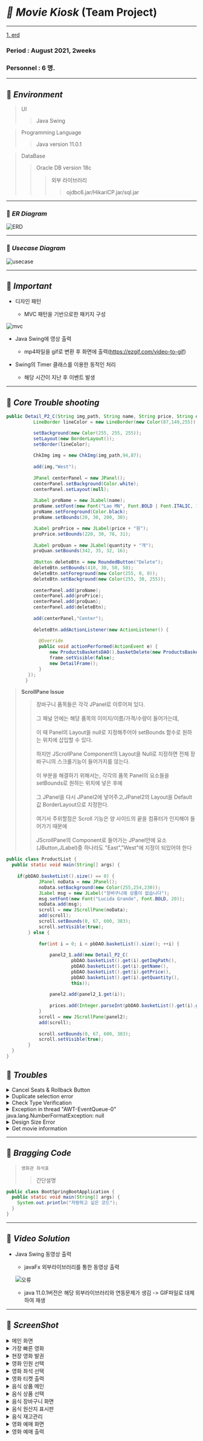 # _🎥 Movie Kiosk_ (Team Project)    
***

[1. erd](#-er-diagram)

### Period : August 2021,  2weeks
### Personnel : 6 명.  
***

## 📌 _Environment_       
> UI
> > Java Swing

> Programming Language
> > Java version 11.0.1

> DataBase
> > Oracle DB version 18c
> > > 외부 라이브러리
> > > > ojdbc6.jar/HikariCP.jar/sql.jar
***
### 📌 _ER Diagram_
![ERD](https://user-images.githubusercontent.com/35925463/132119103-4d98964f-75e6-48d2-9062-72e51d0908ae.png)
***   
### 📌 _Usecase Diagram_  
   
   ![usecase](https://user-images.githubusercontent.com/84116965/129388756-5ee5683e-bd54-4be5-958f-33405dd59fb1.png)

   
*** 
## 📌 _Important_

- 디자인 패턴

  - MVC 패턴을 기반으로한 패키지 구성

![mvc](https://user-images.githubusercontent.com/84116965/129394319-e93b844f-7ddc-4608-b708-b31ccc3b31bb.png)

- Java Swing에 영상 출력

  - mp4파일을 gif로 변환 후 화면에 출력(https://ezgif.com/video-to-gif)



- Swing의 Timer 클래스를 이용한 동적인 처리

  - 해당 시간이 지난 후 이벤트 발생
***
## 📌 _Core Trouble shooting_   
```java
public Detail_P2_C(String img_path, String name, String price, String quantity, JFrame frame) {
	      LineBorder lineColor = new LineBorder(new Color(87,149,255));

	      setBackground(new Color(255, 255, 255));
	      setLayout(new BorderLayout());
	      setBorder(lineColor);
	      
	      ChkImg img = new ChkImg(img_path,94,87);
	      
	      add(img,"West");
	      
	      JPanel centerPanel = new JPanel();
	      centerPanel.setBackground(Color.white);
	      centerPanel.setLayout(null);
	      
	      JLabel proName = new JLabel(name);
	      proName.setFont(new Font("Lao MN", Font.BOLD | Font.ITALIC, 15));
	      proName.setForeground(Color.black);
	      proName.setBounds(20, 30, 200, 30);

	      JLabel proPrice = new JLabel(price + "원");
	      proPrice.setBounds(220, 30, 78, 31);
	      
	      JLabel proQuan = new JLabel(quantity + "개");
	      proQuan.setBounds(342, 35, 32, 16);
	      
	      JButton deleteBtn = new RoundedButton("Delete");
	      deleteBtn.setBounds(410, 30, 50, 50);
	      deleteBtn.setForeground(new Color(255, 0, 0));
	      deleteBtn.setBackground(new Color(255, 30, 255));
	      
	      centerPanel.add(proName);
	      centerPanel.add(proPrice);
	      centerPanel.add(proQuan);
	      centerPanel.add(deleteBtn);
	     
	      add(centerPanel,"Center");
	      
	      deleteBtn.addActionListener(new ActionListener() {
			
			@Override
			public void actionPerformed(ActionEvent e) {
				new ProductsBasketsDAO().basketDelete(new ProductsBasket(proName.getText()));
				frame.setVisible(false);
				new DetailFrame();
			}
		});
	   }
```
> __ScrollPane Issue__
> > 장바구니 품목들은 각각 JPanel로 이루어져 있다.<br>   
그 패널 안에는 해당 품목의 이미지/이름/가격/수량이 들어가는데,<br>    
이 때 Panel의 Layout을 null로 지정해주어야 setBounds 함수로 원하는 위치에 삽입할 수 있다.<br>      
하지만 JScrollPane Component의 Layout을 Null로 지정하면 전체 장바구니의 스크롤기능이 들어가지를 않는다.<br>      
이 부분을 해결하기 위해서는, 각각의 품목 Panel의 요소들을 setBounds로 원하는 위치에 넣은 후에<br>      
그 JPanel을 다시 JPanel2에 넣어주고,JPanel2의 Layout을 Default값 BorderLayout으로 지정한다.<br>      
여기서 주위할점은 Scroll 기능은 양 사이드의 끝을 컴퓨터가 인지해야 들어가기 때문에<br>      
JScrollPane의 Component로 들어가는 JPanel안에 요소(JButton,JLabel)중 하나라도 "East","West"에 지정이 되있어야 한다<br>

```java
public class ProductList {
  public static void main(String[] args) {
  	
    if(pbDAO.basketList().size() == 0) {
			JPanel noData = new JPanel();
			noData.setBackground(new Color(255,254,230));
			JLabel msg = new JLabel("장바구니에 상품이 없습니다");
			msg.setFont(new Font("Lucida Grande", Font.BOLD, 20));
			noData.add(msg);
			scroll = new JScrollPane(noData);
			add(scroll);
			scroll.setBounds(0, 67, 600, 383);
			scroll.setVisible(true);
		} else {
			
			for(int i = 0; i < pbDAO.basketList().size(); ++i) {
				
				panel2_1.add(new Detail_P2_C(
						pbDAO.basketList().get(i).getImgPath(),
						pbDAO.basketList().get(i).getName(),
						pbDAO.basketList().get(i).getPrice(),
						pbDAO.basketList().get(i).getQuantity(),
						this));
				
				panel2.add(panel2_1.get(i));
				
				prices.add(Integer.parseInt(pbDAO.basketList().get(i).getPrice()));
			}
			scroll = new JScrollPane(panel2);
			add(scroll);
			
			scroll.setBounds(0, 67, 600, 383);
			scroll.setVisible(true);
		}
  }
}
```
## 📝  _Troubles_   
<details>
	<summary>Cancel Seats & Rollback Button</summary>      
	
> Problem
> > 좌석을 고르는 과정에서 좌석을 선택한 후 마음이 바뀌어서 골랐던 것을 취소하기 위해 <br>한 번 더 클릭하면 원래의 색으로 돌아와야 했으나 버튼의 색깔을 받아오는 메서드를 찾지 못해 막혔었습니다.
> > > Solution 
> > > >각 버튼이 현재 선택이 되었는지 안되었는지 담아둘 배열을 전역변수로 만들어 두어 상태를 확인할 수 있다면 될 것이라고 생각했습니다<br> 클래스에 boolean 타입의 배열을 만든뒤 false상태에서 클릭을 했을 경우 해당 index의 값을 true로 바꿔주고 색깔을 바꿔주었으며<br> true에서 다시 클릭을 했을 경우 false로 바꾼 뒤 원래의 색깔로 나오게 만들었습니다.

```java
	if(SeatChoice_1.th1e_btn_selected[index - 1])
         {
            SeatChoice_1.th1e_btn_selected[index - 1] = false;
            btn.setBackground(new Color(0x404040));
            SeatChoice_1.selected_cnt--;
            SeatChoice_1.ticket_price -= SeatChoice_1.th1e_btn_price[index - 1];
            SeatChoice_1.price_label.setText("일반: " + (PeopleCheck.adult_cnt + PeopleCheck.child_cnt + PeopleCheck.old_cnt) + "              " + "장애인: " + PeopleCheck.disable_cnt + "              " + "가격: " + SeatChoice_1.ticket_price);

         }
         else
         {
            if(SeatChoice_1.peoples > SeatChoice_1.selected_cnt)
            {
               SeatChoice_1.th1e_btn_selected[index - 1] = true;
               btn.setBackground(new Color(0xFF3333));
               SeatChoice_1.selected_cnt++;
               SeatChoice_1.ticket_price += SeatChoice_1.th1e_btn_price[index - 1];
               SeatChoice_1.price_label.setText("일반: " + (PeopleCheck.adult_cnt + PeopleCheck.child_cnt + PeopleCheck.old_cnt) + "              " + "장애인: " + PeopleCheck.disable_cnt + "              " + "가격: " + SeatChoice_1.ticket_price);
            }
	
```

</details> 

<details>
	<summary>Duplicate selection error</summary>
	
> Problem
> > 인원수를 고르는 과정에서 인원수를 클릭한 뒤 마음이 바뀌어 다른 영화를 선택했을 때 <br>인원수를 고르는 프레임에 기존에 클릭돼있던 버튼이 그대로 클릭되어있는 문제를 겪었었습니다
> > > Solution 
> > > > 매번 인원수를 고르는 프레임이 떴을때 마다 버튼들을 초기화해준다면 해결이 될 것이라고 생각했습니다<br>인원수를 고르다가 또는 좌석을 고르다가 다른 영화를 보고 싶어진 경우 이전으로 돌아가도 항상 0명에 버튼이 체크돼있도록 만들었습니다

```java
for(int i = 1; i < btns1.size(); i++) {
				adult_btn.get(i).setBackground(new Color(0x404040));
				child_btn.get(i).setBackground(new Color(0x404040));
				disable_btn.get(i).setBackground(new Color(0x404040));
				old_btn.get(i).setBackground(new Color(0x404040));
			}
			adult_cnt = 0;
			child_cnt = 0;
			disable_cnt = 0;
			old_cnt = 0;
			pre_adult_btn_num = 0;
			now_adult_btn_num = 0;
			pre_child_btn_num = 0;
			now_child_btn_num = 0;
			pre_disable_btn_num = 0;
			now_disable_btn_num = 0;
			pre_old_btn_num = 0;
			now_old_btn_num = 0;

		adult_btn.get(0).setBackground(new Color(0xCC0066));
		child_btn.get(0).setBackground(new Color(0xCC0066));
		disable_btn.get(0).setBackground(new Color(0xCC0066));
		old_btn.get(0).setBackground(new Color(0xCC0066));
	
```

</details>
	
<details>
	<summary>Check Type Verification</summary>   
	
> Problem
> > 좌석 선택중 장애인석의 숫자는 한정적인데 장애인이 아닌 사람이 장애인석을 예약하는 경우 오류 메시지를 띄워야 된다고 생각했으나<br> 사람 인원 중에서 장애인의 숫자를 알 수가 없어서 문제였습니다
> > > Solution 
> > > > 인원수를 전체인원이 아닌 장애인 인원을 변수에 따로 저장해두어 인원 수를 확인하면 될 것이라고 생각했습니다<br>장애인 인원수보다 많은 수를 예약하려고 하면 에러 메시지를 나오게 설정해두어서 장애인석은 장애인만 예약할 수 있게 했습니다

```java
if(PeopleCheck.disable_cnt == 0)
                  {
                     ErrorFrame frame = new ErrorFrame();
                     frame.getContentPane().setBackground(new Color(0x404040));
                     frame.setDefaultOptions();
                     JLabel label = new JLabel();
                     label.setText("장애인만 예약 가능합니다.");
                     label.setFont(new Font("돋움", Font.PLAIN|Font.BOLD, 30));
                     label.setForeground(Color.white);
                     label.setHorizontalAlignment(JLabel.CENTER);
                     frame.add(label);
                  }
                  else
                  {
                     if(PeopleCheck.disable_cnt > SeatChoice_1.disable_btn_cnt)
                     {
                        SeatChoice_1.th1a_btn_selected[index - 1] = true;
                        btn.setBackground(new Color(0xFF3333));
                        SeatChoice_1.disable_btn_cnt++;
                        SeatChoice_1.selected_cnt++;
                        SeatChoice_1.ticket_price += SeatChoice_1.th1a_btn_price[index - 1];
                        SeatChoice_1.price_label.setText("일반: " + (PeopleCheck.adult_cnt + PeopleCheck.child_cnt + PeopleCheck.old_cnt) + "              " + "장애인: " + PeopleCheck.disable_cnt + "              " + "가격: " + SeatChoice_1.ticket_price);
                     }
                     else
                     {
                        ErrorFrame frame = new ErrorFrame();
                        frame.getContentPane().setBackground(new Color(0x404040));
                        frame.setDefaultOptions();
                        JLabel label = new JLabel();
                        label.setText("장애인만 예약 가능합니다.");
                        label.setFont(new Font("돋움", Font.PLAIN|Font.BOLD, 30));
                        label.setForeground(Color.white);
                        label.setHorizontalAlignment(JLabel.CENTER);
                        frame.add(label);
                     }
	
```

</details>

<details>
	<summary>Exception in thread "AWT-EventQueue-0" java.lang.NumberFormatException: null</summary>    
	
> Problem
> > 생성자에서 date(일별 날짜) 값을 받아온 후 달력에서 날짜의 숫자가 한 자리일 때 앞에 "0"이 붙여질 수 있도록 생성해놓은
 getSales() 함수에서 date값을 사용해야 하는데, 생성자에 선언한 date 이전에 getSales() 함수를 불러왔기 때문에 null값이 나온다.
> > > Solution 
> > > > this.date = date; 밑에 getSales();를 입력해주어야 오류가 해결이 된다.

```java
public S2Panel3(String date) {
		this.date = date;
		getSales();
		setBackground(Color.CYAN);
		setBounds(12, 229, 362, 134);
		setLayout(null);
		l1 = new JLabel("상 품");
		l2 = new JLabel("수량 : " + count);
		l3 = new JLabel("가격 : " + sales);
		
		l1.setFont(new Font("굴림", Font.PLAIN, 50));
		l1.setHorizontalAlignment(SwingConstants.CENTER);
		l1.setBounds(12, 10, 140, 114);
		
		l2.setFont(new Font("굴림", Font.PLAIN, 20));
		l2.setBounds(164, 10, 200, 50);
		
		l3.setFont(new Font("굴림", Font.PLAIN, 20));
		l3.setBounds(164, 70, 200, 50);
		
		add(l1);
		add(l2);
		add(l3);
	}
	
```

</details>
	
<details>
	<summary>Design Size Error</summary>

- 상품들을 타입별로 나눠서 버튼으로 만들어주는 메소드들이다.
- 처음에는 버튼에 이미지와 글(가격, 이름)로 두개로만 메소드를 나눠서 했었다.
- 두개로만 했을때는 이미지의 사이즈를 줄이는데 제각각으로 바껴서 디자인에 오류가 생겼다.
- 또한 버튼에 글 작성하는 방법이 JLabel이 있었는데 JLabel로 여러개 나눠서 하는것보다 <br>html로 하는 방법이 효율적이라 생각해서 html로 만들어주는 메소드를 만들었다.
   
```java
/**
	products들의 이름과 가격를 gui에 보여주기위해 html를 활용해 text를 만들었다.
	@param name : 제품들 이름
	@param price : 제품들 가격
	@return : ArrayList<String>
 */
public ArrayList<String> p_text(ArrayList<String> name, ArrayList<Integer> price) {
	ArrayList<String> result = new ArrayList<>();
	
    for (int i = 0; i < name.size(); ++i) {
		DecimalFormat formatter = new DecimalFormat("###,###");	
		result.add("<HTML>" + name.get(i) + "<br>" + formatter.format(price.get(i)) + "원</HTML>");
	}
	return result;
}
	
/**
	ImageIcon ArrayList에 img_path의 사진을 넣어준다.
	img사이즈도 줄어줌
	@param image_paths : 여러 이미지 path들이 들어가 있음
	@return ArrayList<ImageIcon>
*/
public ArrayList<ImageIcon> makeImageIconArray(ArrayList<String> image_paths) {
	ArrayList<ImageIcon> icons = new ArrayList<>();
    
	for (String path : image_paths) {
		ImageIcon originIcon = new ImageIcon(path);
		Image resizeIcon = originIcon.getImage().getScaledInstance(150, 150, Image.SCALE_SMOOTH);
		
		icons.add(new ImageIcon(resizeIcon));
	}
	return icons;
}

/**
	img와 위에서 만든 name, price있는 text를 가지고 여러개의 버튼 만들기
	@param icons : 각각의 제품 img들이 들어있다.
	@param texts : 각각의 제품 name, price들이 들어있다.
	@return ArrayList<JButton>
*/
public ArrayList<JButton> btn_list(ArrayList<ImageIcon> icons, ArrayList<String> texts){
	ArrayList<JButton> btns = new ArrayList<>();
	
	for (int i = 0; i < icons.size(); ++i) {
		btns.add(new JButton(texts.get(i),icons.get(i)));
		btns.get(i).setBackground(Color.white);
	}
	return btns;
}

/**
 	타입에 맞는 products들의 정보 가져와서 ArrayList에 담아주기
 	@param products ArrayList에 제품 정보 담기
	@param typeName 선택된 상품 type
	@return ArrayList<Products>
*/
public ArrayList<Products> typeOfproduct(ArrayList<Products> products, String typeName){
	ArrayList<Products> array = new ArrayList<>();

	for (int i = 0; i < products.size(); ++i) {
		if (products.get(i).getType().equals(typeName)) {
			array.add(products.get(i));
		}
	}
	return array;
}
```

</details>
	
<details>
	<summary>Get movie information</summary>

> Problem
> > 영화 시간을 선택하면 그에 따른 영화 정보와 다른 정보들이 같이 와야 하는 상황이 있었는데<br>
버튼에서 가져올 수 있는것은 영화가 시작하는 시간 하나라서 이것으로 다른 정보들을 연결해서 찾기가 어려웠다<br> 
만약 같은 시간대에 상영하는 다른 영화들이 존재하면 어떤 영화의 시간인지 알 수 없기에 원하는 정보를 얻을 수 없었다<br>
> > > Solution 
> > > > 버튼을 만들 때 영화마다 영화 정보가 담겨있는 클래스를 따로 만들어서 <br>
버튼의 리스너 기능을 추가할 때 그에 맞는 영화 클래스 정보를 담아 놓는 방법을 선택했다<br>
1번 영화를 선택하면 버튼이 구현되어 있는 클래스 자체에 1번 영화의 정보를 담아 놓고
시간 정보는 버튼의 이름에 설정해놓은 다음<br>
버튼을 클릭하면 1번 영화가 담겨져 있는 클래스로 넘어가고<br>
클래스에는 이미 데이터베이스에서 가져온 시간 정보와 영화 정보들이 담겨 있기에<br>
시간대를 비교해서 해당 영화가 가지고 있는 다른 정보들을 가져오는 방식을 사용했다<br>
   
```java

	
```

</details>

***  

## 🔆 _Bragging Code_    

> `영화관 좌석표`
> > 간단설명   
```java
public class BootSpringBootApplication {
  public static void main(String[] args) {
    System.out.println("자랑하고 싶은 코드");
  }
}
```   
 
*** 

## 📌 _Video Solution_
- Java Swing 동영상 출력

  - javaFx 외부라이브러리를 통한 동영상 출력
  
  ![오류](https://user-images.githubusercontent.com/84116965/129397173-add4f35f-7aec-4145-b7d3-75567cd09e58.png)
 
  - java 11.0.1버전은 해당 외부라이브러리와 연동문제가 생김 -> GIF파일로 대체하여 재생	
	
*** 


## 📸 _ScreenShot_   
<details>
<summary>메인 화면</summary>
<div markdown="1">

![main](https://user-images.githubusercontent.com/77534863/130552143-ed417539-f301-4676-a801-4da8b16ce446.jpeg)


</div>
</details>    

<details>
<summary>가장 빠른 영화</summary>
<div markdown="1">

![KakaoTalk_Photo_2021-08-24-12-40-06 012](https://user-images.githubusercontent.com/77534863/130552300-6e5e3df6-cbad-4284-b035-5ab81561cab6.jpeg)


</div>
</details>     
	
<details>
<summary>현장 영화 발권</summary>
<div markdown="1">

![KakaoTalk_Photo_2021-08-24-12-40-06 011](https://user-images.githubusercontent.com/77534863/130552392-0f3c0af8-baf3-42f5-b11a-4c519bc7854d.jpeg)


</div>
</details>    
	
<details>
<summary>영화 인원 선택</summary>
<div markdown="1">

![KakaoTalk_Photo_2021-08-24-12-40-06 004](https://user-images.githubusercontent.com/77534863/130553049-c2bff907-c470-4ffb-9641-fc9d0fb31270.jpeg)


</div>
</details>     
	
	
<details>
<summary>영화 좌석 선택</summary>
<div markdown="1">

![KakaoTalk_Photo_2021-08-24-12-40-06 006](https://user-images.githubusercontent.com/77534863/130552449-e2581f16-335a-474e-a85f-e5866a3410da.jpeg)


</div>
</details>     
	
	
<details>
<summary>영화 티켓 출력</summary>
<div markdown="1">

![KakaoTalk_Photo_2021-08-24-12-40-06 002](https://user-images.githubusercontent.com/77534863/130552541-a7f47e82-dc79-496e-bfb3-5955bbb6f108.jpeg)


</div>
</details>       
	
	
<details>
<summary>음식 상품 메인</summary>
<div markdown="1">

![KakaoTalk_Photo_2021-08-24-12-40-06 007](https://user-images.githubusercontent.com/77534863/130552585-173b7a7c-d9fa-468f-86d0-9fc50fd2880e.jpeg)


</div>
</details>      
	
<details>
<summary>음식 상품 선택</summary>
<div markdown="1">

![KakaoTalk_Photo_2021-08-24-12-40-06 010](https://user-images.githubusercontent.com/77534863/130552626-a5305f08-e121-4391-a5e1-aab01038f9ff.jpeg)


</div>
</details>     
	
	
<details>
<summary>음식 장바구니 화면</summary>
<div markdown="1">

![KakaoTalk_Photo_2021-08-24-12-40-06 008](https://user-images.githubusercontent.com/77534863/130552665-9c6d1153-197f-4494-89ca-ce3725aae862.jpeg)


</div>
</details>      
	
<details>
<summary>음식 원산지 표시판</summary>
<div markdown="1">

![KakaoTalk_Photo_2021-08-24-12-40-06 009](https://user-images.githubusercontent.com/77534863/130552711-c0e70788-b947-4c37-bcc0-038a7550c8cf.jpeg)


</div>
</details>     
	
<details>
<summary>음식 재고관리</summary>
<div markdown="1">

![상품수정완료](https://user-images.githubusercontent.com/77534863/130552807-46bd6490-8c0a-4d8e-856d-d7374b866642.png)


</div>
</details>     
	
<details>
<summary>영화 예매 화면</summary>
<div markdown="1">

![KakaoTalk_Photo_2021-08-24-12-40-06 003](https://user-images.githubusercontent.com/77534863/130552881-b12e07e3-6eca-491c-9dd7-5f29a31750ee.jpeg)


</div>
</details>     
	
<details>
<summary>영화 예매 출력</summary>
<div markdown="1">

![KakaoTalk_Photo_2021-08-24-12-40-06 005](https://user-images.githubusercontent.com/77534863/130552910-da31fb39-4de3-4b70-bca2-3f1ff2af1768.jpeg)


</div>
</details> 



